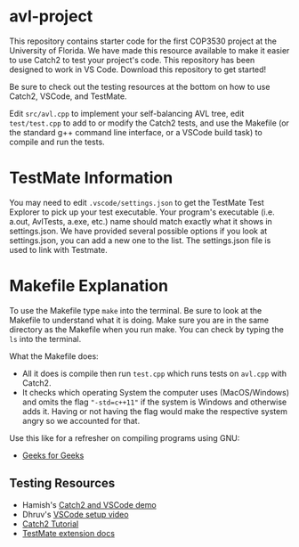 # avl-project

This repository contains starter code for the first COP3530 project at the University of Florida.
We have made this resource available to make it easier to use Catch2 to test your project's code.
This repository has been designed to work in VS Code. Download this repository to get started!

Be sure to check out the testing resources at the bottom on how to use Catch2, VSCode, and TestMate.

Edit `src/avl.cpp` to implement your self-balancing AVL tree, edit `test/test.cpp` to add to
or modify the Catch2 tests, and use the Makefile (or the standard g++ command line interface,
or a VSCode build task) to compile and run the tests.

# TestMate Information
You may need to edit `.vscode/settings.json` to get the TestMate Test Explorer to pick up your
test executable. Your program's executable (i.e. a.out, AvlTests, a.exe, etc.) name should match 
exactly what it shows in settings.json. We have provided several possible options if you look at 
settings.json, you can add a new one to the list. The settings.json file is used to link with Testmate.

# Makefile Explanation
To use the Makefile type `make` into the terminal.
Be sure to look at the Makefile to understand what it is doing. 
Make sure you are in the same directory as the Makefile when you run make. 
You can check by typing the `ls` into the terminal.

What the Makefile does:
 * All it does is compile then run `test.cpp` which runs tests on `avl.cpp` with Catch2. 
 * It checks which operating System the computer uses (MacOS/Windows) and omits the flag 
`"-std=c++11"` if the system is Windows and otherwise adds it. Having or not having the 
flag would make the respective system angry so we accounted for that.

Use this like for a refresher on compiling programs using GNU:
 * [Geeks for Geeks](https://www.geeksforgeeks.org/compiling-with-g-plus-plus/)

## Testing Resources
 * Hamish's [Catch2 and VSCode demo](https://youtu.be/QNUj4IPVOPA)
 * Dhruv's [VSCode setup video](https://youtu.be/28aFQzlPrnE)
 * [Catch2 Tutorial](https://github.com/catchorg/Catch2/blob/v2.x/docs/tutorial.md#top)
 * [TestMate extension docs](https://marketplace.visualstudio.com/items?itemName=matepek.vscode-catch2-test-adapter)
